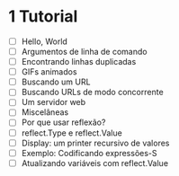 # 1 Tutorial
- [ ] Hello, World
- [ ] Argumentos de linha de comando
- [ ] Encontrando linhas duplicadas
- [ ] GIFs animados
- [ ] Buscando um URL
- [ ] Buscando URLs de modo concorrente
- [ ] Um servidor web
- [ ] Miscelâneas
- [ ] Por que usar reflexão?
- [ ] reflect.Type e reflect.Value
- [ ] Display: um printer recursivo de valores
- [ ] Exemplo: Codificando expressões-S
- [ ] Atualizando variáveis com reflect.Value
